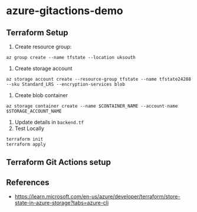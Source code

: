 # azure-gitactions-demo

## Terraform Setup

1. Create resource group:
```
az group create --name tfstate --location uksouth
```
1. Create storage account
```
az storage account create --resource-group tfstate --name tfstate24288 --sku Standard_LRS --encryption-services blob
```
1. Create blob container
```
az storage container create --name $CONTAINER_NAME --account-name $STORAGE_ACCOUNT_NAME
```
1. Update details in `backend.tf`
1. Test Locally
```
terraform init
terraform apply
```

## Terraform Git Actions setup


## References
- https://learn.microsoft.com/en-us/azure/developer/terraform/store-state-in-azure-storage?tabs=azure-cli
